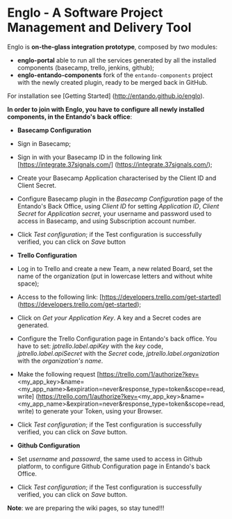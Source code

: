 # Englo - A Software Project Management and Delivery Tool

Englo is **on-the-glass integration prototype**, composed by *two* modules:

* **englo-portal** able to run all the services generated by all the installed components (basecamp, trello, jenkins, github);
* **englo-entando-components** fork of the ```entando-components``` project with the newly created plugin, ready to be merged back in GitHub.

For installation see [Getting Started] (http://entando.github.io/englo).

**In order to join with Englo, you have to configure all newly installed components, in the Entando's back office**:

* **Basecamp Configuration**
* Sign in Basecamp;
* Sign in with your Basecamp ID in the following link [https://integrate.37signals.com/] (https://integrate.37signals.com/);
* Create your Basecamp Application characterised by the Client ID and Client Secret.
* Configure Basecamp plugin in the _Basecamp Configuration_ page of the Entando's Back Office, using _Client ID_ for setting _Application ID_, _Client Secret_ for _Application secret_, your username and password used to access in Basecamp, and using Subscription account number.
* Click _Test configuration_; if the Test configuration is successfully verified, you can click on _Save_ button

* **Trello Configuration**

* Log in to Trello and create a new Team, a new related Board, set the name of the organization (put in lowercase letters and without white space);
* Access to the following link: [https://developers.trello.com/get-started] (https://developers.trello.com/get-started);
* Click on _Get your Application Key_. A key and a Secret codes are generated.
* Configure the Trello Configuration page in Entando's back office. You have to set: _jptrello.label.apiKey_ with the _key_ code, _jptrello.label.apiSecret_ with the _Secret_ code, _jptrello.label.organization_ with the _organization's name_.
* Make the following request [https://trello.com/1/authorize?key=<my_app_key>&name=<my_app_name>&expiration=never&response_type=token&scope=read,write] (https://trello.com/1/authorize?key=<my_app_key>&name=<my_app_name>&expiration=never&response_type=token&scope=read,write) to generate your Token, using your Browser.
* Click _Test configuration_; if the Test configuration is successfully verified, you can click on _Save_ button.

* **Github Configuration**

* Set _username_ and _passowrd_, the same used to access in Github platform, to configure Github Configuration page in Entando's back Office.
* Click _Test configuration_; if the Test configuration is successfully verified, you can click on _Save_ button.

**Note**: we are preparing the wiki pages, so stay tuned!!!
